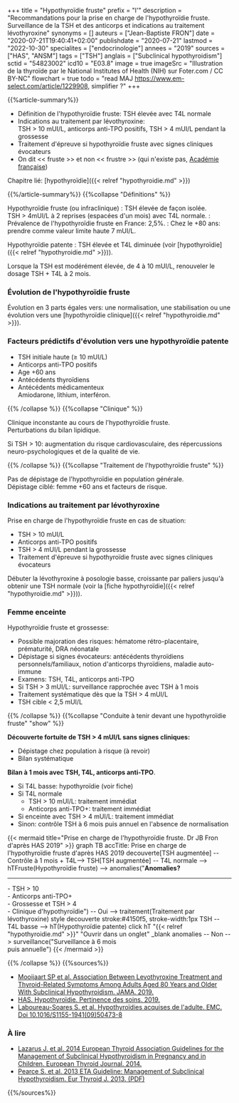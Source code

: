 +++
title = "Hypothyroïdie fruste"
prefix = "l'"
description = "Recommandations pour la prise en charge de l'hypothyroïdie fruste. Surveillance de la TSH et des anticorps et indications au traitement lévothyroxine"
synonyms = []
auteurs = ["Jean-Baptiste FRON"]
date = "2020-07-21T19:40:41+02:00"
publishdate = "2020-07-21"
lastmod = "2022-10-30"
specialites = ["endocrinologie"]
annees = "2019"
sources = ["HAS", "ANSM"]
tags = ["TSH"]
anglais = ["Subclinical hypothyroidism"]
sctid = "54823002"
icd10 = "E03.8"
image = true
imageSrc = "Illustration de la thyroïde par le National Institutes of Health (NIH) sur Foter.com / CC BY-NC"
flowchart = true
todo = "read MAJ https://www.em-select.com/article/1229908, simplifier ?"
+++

{{%article-summary%}}

- Définition de l'hypothyroïdie fruste: TSH élevée avec T4L normale
- Indications au traitement par lévothyroxine:  
  TSH > 10 mUI/L, anticorps anti-TPO positifs, TSH > 4 mUI/L pendant la grossesse
- Traitement d'épreuve si hypothyroïdie fruste avec signes cliniques évocateurs
- On dit << fruste >> et non << frustre >> (qui n'existe pas, [Académie française](https://www.dictionnaire-academie.fr/article/A9F1803))

Chapitre lié: [hypothyroïdie]({{< relref "hypothyroidie.md" >}})

{{%/article-summary%}}
{{%collapse "Définitions" %}}

Hypothyroïdie fruste (ou infraclinique)
: TSH élevée de façon isolée.  
TSH > 4mUI/L à 2 reprises (espacées d'un mois) avec T4L normale.
: Prévalence de l'hypothyroïdie fruste en France: 2,5%.
: Chez le +80 ans: prendre comme valeur limite haute 7 mUI/L.

Hypothyroïdie patente
: TSH élevée et T4L diminuée (voir [hypothyroïdie]({{< relref "hypothyroidie.md" >}})).

Lorsque la TSH est modérément élevée, de 4 à 10 mUI/L, renouveler le dosage TSH + T4L à 2 mois.

### Évolution de l'hypothyroïdie fruste

Évolution en 3 parts égales vers: une normalisation, une stabilisation ou une évolution vers une [hypothyroïdie clinique]({{< relref "hypothyroidie.md" >}}).

### Facteurs prédictifs d'évolution vers une hypothyroïdie patente

- TSH initiale haute (≥ 10 mUI/L)
- Anticorps anti-TPO positifs
- Age +60 ans
- Antécédents thyroïdiens
- Antécédents médicamenteux  
  Amiodarone, lithium, interféron.

{{% /collapse %}}
{{%collapse "Clinique" %}}

Clinique inconstante au cours de l'hypothyroïdie fruste.  
Perturbations du bilan lipidique.

Si TSH > 10: augmentation du risque cardiovasculaire, des répercussions neuro-psychologiques et de la qualité de vie.

{{% /collapse %}}
{{%collapse "Traitement de l'hypothyroïdie fruste" %}}

Pas de dépistage de l'hypothyroïdie en population générale.  
Dépistage ciblé: femme +60 ans et facteurs de risque.

### Indications au traitement par lévothyroxine

Prise en charge de l'hypothyroïdie fruste en cas de situation:

- TSH > 10 mUI/L
- Anticorps anti-TPO positifs
- TSH > 4 mUI/L pendant la grossesse
- Traitement d'épreuve si hypothyroïdie fruste avec signes cliniques évocateurs

Débuter la lévothyroxine à posologie basse, croissante par paliers jusqu'à obtenir une TSH normale (voir la [fiche hypothyroïdie]({{< relref "hypothyroidie.md" >}})).

### Femme enceinte

Hypothyroïdie fruste et grossesse:

- Possible majoration des risques: hématome rétro-placentaire, prématurité, DRA néonatale
- Dépistage si signes évocateurs: antécédents thyroïdiens personnels/familiaux, notion d'anticorps thyroïdiens, maladie auto-immune
- Examens: TSH, T4L, anticorps anti-TPO
- Si TSH > 3 mUI/L: surveillance rapprochée avec TSH à 1 mois
- Traitement systématique dès que la TSH > 4 mUI/L
- TSH cible < 2,5 mUI/L

{{% /collapse %}}
{{%collapse "Conduite à tenir devant une hypothyroïdie fruste" "show" %}}

**Découverte fortuite de TSH > 4 mUI/L sans signes cliniques:**

- Dépistage chez population à risque (à revoir)
- Bilan systématique

**Bilan à 1 mois avec TSH, T4L, anticorps anti-TPO**.

- Si T4L basse: hypothyroïdie (voir fiche)
- Si T4L normale
  - TSH > 10 mUI/L: traitement immédiat
  - Anticorps anti-TPO+: traitement immédiat
- Si enceinte avec TSH > 4 mUI/L: traitement immédiat
- Sinon: contrôle TSH à 6 mois puis annuel en l'absence de normalisation

{{< mermaid title="Prise en charge de l'hypothyroïdie fruste. Dr JB Fron d'après HAS 2019" >}}
graph TB
accTitle: Prise en charge de l'hypothyroïdie fruste d'après HAS 2019
  decouverte[TSH augmentée] -- Contrôle à 1 mois + T4L--> TSH[TSH augmentée] -- T4L normale --> hTFruste(Hypothyroïdie fruste) --> anomalies("<b>Anomalies?</b><hr>- TSH &gt; 10<br>- Anticorps anti-TPO+<br>- Grossesse et TSH &gt; 4<br>- Clinique d'hypothyroïdie") -- Oui --> traitement(Traitement par lévothyroxine)
  style decouverte stroke:#4150f5, stroke-width:1px
  TSH -- T4L basse --> hT(Hypothyroïdie patente)
    click hT "{{< relref "hypothyroidie.md" >}}" "Ouvrir dans un onglet" _blank
    anomalies -- Non --> surveillance("Surveillance à 6 mois<br>puis annuelle")
{{< /mermaid >}}

{{% /collapse %}}
{{%sources%}}

- [Mooijaart SP et al. Association Between Levothyroxine Treatment and Thyroid-Related Symptoms Among Adults Aged 80 Years and Older With Subclinical Hypothyroidism. JAMA. 2019.](https://doi.org/10.1001/jama.2019.17274)
- [HAS. Hypothyroïdie. Pertinence des soins. 2019.](https://www.has-sante.fr/portail/jcms/c_2910740/fr/pertinence-des-soins-hypothyroidie)
- [Laboureau-Soares S. et al. Hypothyroïdies acquises de l'adulte. EMC. Doi 10.1016/S1155-1941(09)50473-8](https://www.em-select.com/article/224074)

### À lire

- [Lazarus J. et al. 2014 European Thyroid Association Guidelines for the Management of Subclinical Hypothyroidism in Pregnancy and in Children. European Thyroid Journal. 2014.](https://etj.bioscientifica.com/view/journals/etj/3/2/ETJ362597.xml)
- [Pearce S. et al. 2013 ETA Guideline: Management of Subclinical Hypothyroidism. Eur Thyroid J. 2013. (PDF)](https://www.eurothyroid.com/files/download/ETA-Guideline-Management-of-Subclinical-Hypothyroidism.pdf)

{{%/sources%}}
